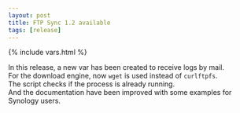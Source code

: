 ```yaml
---
layout: post
title: FTP Sync 1.2 available
tags: [release]
---
```

{% include vars.html %}

In this release, a new var has been created to receive logs by mail.<br />
For the download engine, now `wget` is used instead of `curlftpfs`.<br />
The script checks if the process is already running.<br />
And the documentation have been improved with some examples for Synology users.